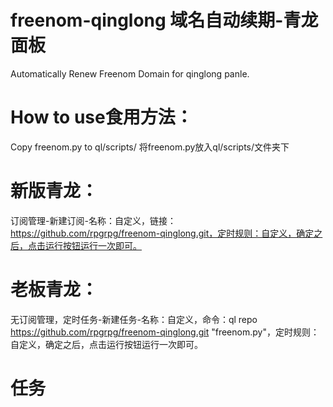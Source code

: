 # freenom-qinglong 域名自动续期-青龙面板
Automatically Renew Freenom Domain for qinglong panle.
# How to use食用方法：
Copy freenom.py to ql/scripts/  将freenom.py放入ql/scripts/文件夹下
# 新版青龙：
订阅管理-新建订阅-名称：自定义，链接：https://github.com/rpgrpg/freenom-qinglong.git，定时规则：自定义，确定之后，点击运行按钮运行一次即可。
# 老板青龙：
无订阅管理，定时任务-新建任务-名称：自定义，命令：ql repo https://github.com/rpgrpg/freenom-qinglong.git "freenom.py"，定时规则：自定义，确定之后，点击运行按钮运行一次即可。
# 任务
